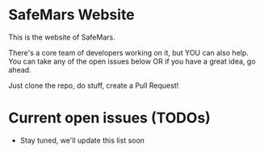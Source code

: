 # SafeMars Website
This is the website of SafeMars. 

There's a core team of developers working on it, but YOU can also help. You can take any of the open issues below OR if you have a great idea, go ahead.

Just clone the repo, do stuff, create a Pull Request! 

# Current open issues (TODOs)
  * Stay tuned, we'll update this list soon
  
